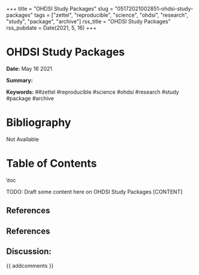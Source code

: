 +++
title = "OHDSI Study Packages"
slug = "05172021002851-ohdsi-study-packages"
tags = ["zettel", "reproducible", "science", "ohdsi", "research", "study", "package", "archive"]
rss_title = "OHDSI Study Packages"
rss_pubdate = Date(2021, 5, 16)
+++



OHDSI Study Packages
=========

**Date:** May 16 2021

**Summary:** 

**Keywords:** ##zettel #reproducible #science #ohdsi #research #study #package #archive

Bibliography
==========

Not Available

Table of Contents
=========

\toc

TODO: Draft some content here on OHDSI Study Packages [CONTENT]

## References

## References
## Discussion: 

{{ addcomments }}
